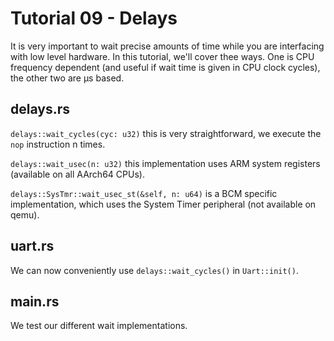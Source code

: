 # Tutorial 09 - Delays

It is very important to wait precise amounts of time while you are interfacing
with low level hardware. In this tutorial, we'll cover thee ways. One is CPU
frequency dependent (and useful if wait time is given in CPU clock cycles), the
other two are µs based.

## delays.rs

`delays::wait_cycles(cyc: u32)` this is very straightforward, we execute the
`nop` instruction n times.

`delays::wait_usec(n: u32)` this implementation uses ARM system registers
(available on all AArch64 CPUs).

`delays::SysTmr::wait_usec_st(&self, n: u64)` is a BCM specific implementation,
which uses the System Timer peripheral (not available on qemu).

## uart.rs

We can now conveniently use `delays::wait_cycles()` in `Uart::init()`.

## main.rs

We test our different wait implementations.
